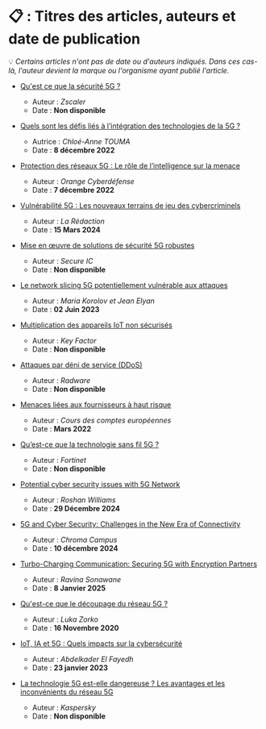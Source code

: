# 📋 : Titres des articles, auteurs et date de publication
💡 *Certains articles n'ont pas de date ou d'auteurs indiqués. Dans ces cas-là, l'auteur devient la marque ou l'organisme ayant publié l'article.*



- [Qu'est ce que la sécurité 5G ?](https://www.zscaler.com/fr/zpedia/what-is-5g-security) 
  - Auteur : *Zscaler* 
  - Date : **Non disponible**

- [Quels sont les défis liés à l’intégration des technologies de la 5G ? ](https://www.cscience.ca/quels-sont-les-defis-lies-a-lintegration-des-technologies-de-la-5g/?gclid=Cj0KCQiAs5i8BhDmARIsAGE4xHxExfJO_OHFgB3CrQ67PoMmkc2-Ujx73-QN1oOxhtQ24iPq5X6EfbUaAjmLEALw_wcB)
  - Autrice : *Chloé-Anne TOUMA*
  - Date : **8 décembre 2022**

- [Protection des réseaux 5G : Le rôle de l’intelligence sur la menace](https://www.orangecyberdefense.com/fr/insights/blog/threat-management/protection-des-reseaux-5g-le-role-de-lintelligence-sur-la-menace)
  - Auteur : *Orange Cyberdéfense*
  - Date : **7 décembre 2022**

- [Vulnérabilité 5G : Les nouveaux terrains de jeu des cybercriminels](https://www.servicesmobiles.fr/vulnerabilites-5g-les-nouveaux-terrains-de-jeu-des-cybercriminels-95941)
  - Auteur : *La Rédaction*
  - Date : **15 Mars 2024**

- [Mise en œuvre de solutions de sécurité 5G robustes ](https://www.secure-ic.fr/applications/challenges/5g/?utm_source=chatgpt.com)
  - Auteur : *Secure IC*
  - Date : **Non disponible**

- [Le network slicing 5G potentiellement vulnérable aux attaques](https://www.secure-ic.fr/applications/challenges/5g/?utm_source=chatgpt.com)
  - Auteur : *Maria Korolov et Jean Elyan*
  - Date : **02 Juin 2023**

- [Multiplication des appareils IoT non sécurisés ](https://www.keyfactor.com/fr/solutions/telecom-5g-security/?utm_source=chatgpt.com)
  - Auteur : *Key Factor*
  - Date : **Non disponible**
  
- [Attaques par déni de service (DDoS) ](https://fr.radware.com/solutions/5g-network-protection/?utm_source=chatgpt.com)
  - Auteur : *Radware*
  - Date : **Non disponible**
  
- [Menaces liées aux fournisseurs à haut risque](https://op.europa.eu/webpub/eca/special-reports/security-5g-networks-03-2022/fr/?utm_source=chatgpt.com)
  - Auteur : *Cours des comptes européennes*
  - Date : **Mars 2022**
  
- [Qu’est-ce que la technologie sans fil 5G ? ]( https://www.fortinet.com/fr/resources/cyberglossary/what-is-5g)
  - Auteur : *Fortinet*
  - Date : **Non disponible**
  
- [Potential cyber security issues with 5G Network ](https://www.linkedin.com/pulse/potential-cyber-security-issues-5g-network-roshan-williams-fpduc/?trackingId=TyF8HEqWQBymW9CKiymKWQ%3D%3D)
  - Auteur : *Roshan Williams*
  - Date : **29 Décembre 2024**
  
- [5G and Cyber Security: Challenges in the New Era of Connectivity ](https://www.linkedin.com/pulse/5g-cyber-security-challenges-new-era-connectivity-croma-campus-d0fhc/?trackingId=3kjttHYnSduwz6FDJysyyQ%3D%3D)
  - Auteur : *Chroma Campus*
  - Date : **10 décembre 2024**
  
- [Turbo-Charging Communication: Securing 5G with Encryption Partners ](https://www.linkedin.com/pulse/turbo-charging-communication-securing-5g-encryption-ravina-sonawane-88hsf/?trackingId=IAoSBzQLT9yYpWV%2BRYf77g%3D%3D)
  - Auteur : *Ravina Sonawane*
  - Date : **8 Janvier 2025**
  
- [Qu'est-ce que le découpage du réseau 5G ? ](https://tridenstechnology.com/fr/quest-ce-que-le-decoupage-du-reseau-5g/)
  - Auteur : *Luka Zorko*
  - Date : **16 Novembre 2020**
  
- [IoT, IA et 5G : Quels impacts sur la cybersécurité](https://www.cyber.gc.ca/fr/orientation/considerations-liees-la-cybersecurite-pour-les-reseaux-5g-itsap80116)
  - Auteur : *Abdelkader El Fayedh*
  - Date : **23 janvier 2023**
  
- [La technologie 5G est-elle dangereuse ? Les avantages et les inconvénients du réseau 5G ](https://www.kaspersky.fr/resource-center/threats/5g-pros-and-cons)
  - Auteur : *Kaspersky*
  - Date : **Non disponible**